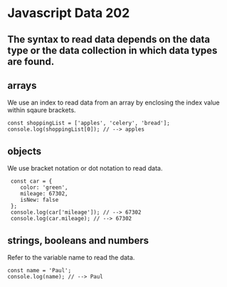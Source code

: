 # Javascript Data 202
## The syntax to read data depends on the data type or the data collection in which data types are found.

## arrays
We use an index to read data from an array by enclosing the index value within sqaure brackets. 
```
const shoppingList = ['apples', 'celery', 'bread'];
console.log(shoppingList[0]); // --> apples 
```

## objects 
We use bracket notation or dot notation to read data. 
```
 const car = {
    color: 'green',
    mileage: 67302, 
    isNew: false
 };
 console.log(car['mileage']); // --> 67302
 console.log(car.mileage); // --> 67302 
```

## strings, booleans and numbers 
Refer to the variable name to read the data. 
```
const name = 'Paul';
console.log(name); // --> Paul
```